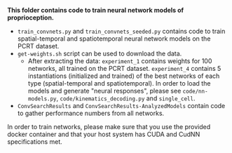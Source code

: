 **This folder contains code to train neural network models of proprioception.**

* `train_convnets.py` and `train_convnets_seeded.py` contains code to train spatial-temporal and spatiotemporal neural network models on the PCRT dataset. 
* `get-weights.sh` script can be used to download the data. 
    * After extracting the data: `experiment_1` contains weights for 100 networks, all trained on the PCRT dataset. `experiment_4` contains 5 instantiations (initialized and trained) of the best networks of each type (spatial-temporal and spatiotemporal). In order to load the models and generate "neural responses", please see `code/nn-models.py`, `code/kinematics_decoding.py` and `single_cell`.
* `ConvSearchResults` and `ConvSearchResults-AnalyzedModels` contain code to gather performance numbers from all networks. 

In order to train networks, please make sure that you use the provided docker container and that your host system has CUDA and CudNN specifications met.
